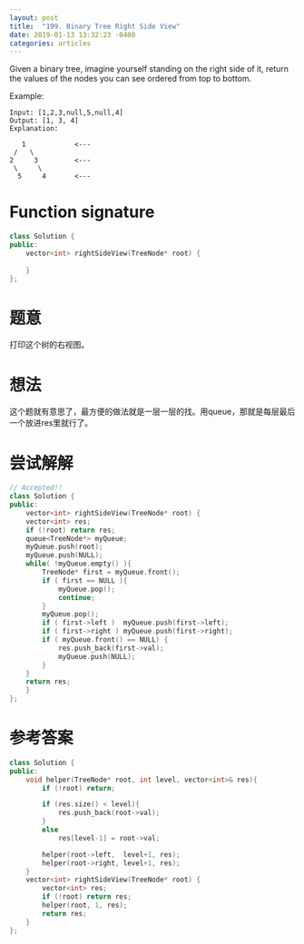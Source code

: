 ```yaml
---
layout: post
title:  "199. Binary Tree Right Side View"
date: 2019-01-13 13:32:23 -0400
categories: articles
---
```

Given a binary tree, imagine yourself standing on the right side of it, return the values of the nodes you can see ordered from top to bottom.

Example:
```
Input: [1,2,3,null,5,null,4]
Output: [1, 3, 4]
Explanation:

   1            <---
 /   \
2     3         <---
 \     \
  5     4       <---
```
# Function signature
```c++
class Solution {
public:
    vector<int> rightSideView(TreeNode* root) {
        
    }
};
```
# 题意
打印这个树的右视图。
# 想法
这个题就有意思了，最方便的做法就是一层一层的找。用queue，那就是每层最后一个放进res里就行了。
# 尝试解解
```c++
// Accepted!!
class Solution {
public:
    vector<int> rightSideView(TreeNode* root) {
    vector<int> res;
    if (!root) return res;
    queue<TreeNode*> myQueue;
    myQueue.push(root);
    myQueue.push(NULL);
    while( !myQueue.empty() ){
    	TreeNode* first = myQueue.front();
    	if ( first == NULL ){
    		myQueue.pop();
    		continue;
    	}
    	myQueue.pop();
    	if ( first->left )  myQueue.push(first->left);
    	if ( first->right ) myQueue.push(first->right);
    	if ( myQueue.front() == NULL) {
    		res.push_back(first->val);
    		myQueue.push(NULL);
    	}
    }
    return res;
    }
};
```
# 参考答案
```c++
class Solution {
public:
	void helper(TreeNode* root, int level, vector<int>& res){
		if (!root) return;

		if (res.size() < level){
			res.push_back(root->val);
		}
		else
			res[level-1] = root->val;

		helper(root->left,  level+1, res);
		helper(root->right, level+1, res);
	}
    vector<int> rightSideView(TreeNode* root) {
        vector<int> res;
        if (!root) return res;
        helper(root, 1, res);
        return res;
    }
};
```